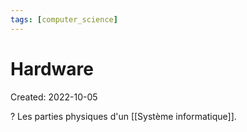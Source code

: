 ```yaml
---
tags: [computer_science] 
---
```

# Hardware
Created: 2022-10-05

?
Les parties physiques d'un [[Système informatique]].
<!--SR:!2022-10-15,4,230-->